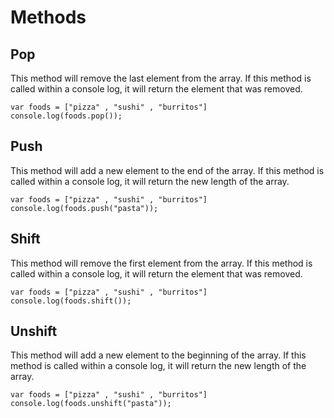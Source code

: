 # Methods

## Pop
This method will remove the last element from the array.  If this method is called within
a console log, it will return the element that was removed.
```
var foods = ["pizza" , "sushi" , "burritos"]
console.log(foods.pop());
```

## Push
This method will add a new element to the end of the array.  If this method is called
within a console log, it will return the new length of the array.
```
var foods = ["pizza" , "sushi" , "burritos"]
console.log(foods.push("pasta"));
```

## Shift
This method will remove the first element from the array.  If this method is called within
a console log, it will return the element that was removed.
```
var foods = ["pizza" , "sushi" , "burritos"]
console.log(foods.shift());
```

## Unshift
This method will add a new element to the beginning of the array.  If this method is called
within a console log, it will return the new length of the array.
```
var foods = ["pizza" , "sushi" , "burritos"]
console.log(foods.unshift("pasta"));
```
